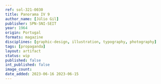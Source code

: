 ```yaml
---
ref: sol-321-0030
title: Panorama IV 9
author_name: [Júlio Gil]
publisher: SPN-SNI-SEIT
year: 1964
origin: Portugal
formats: magazine
disciplines: [graphic-design, illustration, typography, photography]
tags: [propaganda]
layout: artifact
status: wip
published: false
int_published: false
image_count:
date_added: 2023-06-16 2023-06-15
---
```


